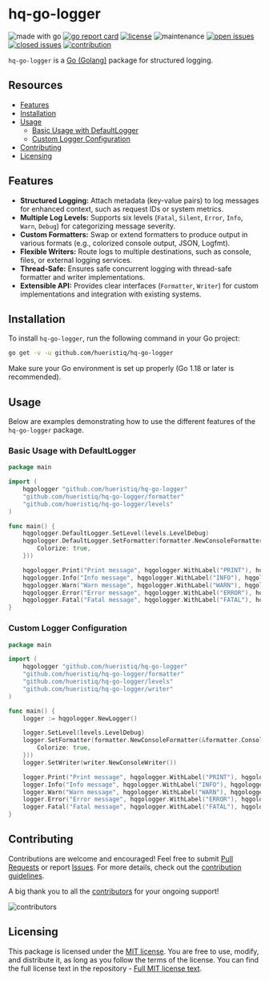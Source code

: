 # hq-go-logger

![made with go](https://img.shields.io/badge/made%20with-Go-1E90FF.svg) [![go report card](https://goreportcard.com/badge/github.com/hueristiq/hq-go-logger)](https://goreportcard.com/report/github.com/hueristiq/hq-go-logger) [![license](https://img.shields.io/badge/license-MIT-gray.svg?color=1E90FF)](https://github.com/hueristiq/hq-go-logger/blob/master/LICENSE) ![maintenance](https://img.shields.io/badge/maintained%3F-yes-1E90FF.svg) [![open issues](https://img.shields.io/github/issues-raw/hueristiq/hq-go-logger.svg?style=flat&color=1E90FF)](https://github.com/hueristiq/hq-go-logger/issues?q=is:issue+is:open) [![closed issues](https://img.shields.io/github/issues-closed-raw/hueristiq/hq-go-logger.svg?style=flat&color=1E90FF)](https://github.com/hueristiq/hq-go-logger/issues?q=is:issue+is:closed) [![contribution](https://img.shields.io/badge/contributions-welcome-1E90FF.svg)](https://github.com/hueristiq/hq-go-logger/blob/master/CONTRIBUTING.md)

`hq-go-logger` is a [Go (Golang)](https://golang.org/) package for structured logging.

## Resources

- [Features](#features)
- [Installation](#installation)
- [Usage](#usage)
	- [Basic Usage with DefaultLogger](#basic-usage-with-defaultlogger)
	- [Custom Logger Configuration](#custom-logger-configuration)
- [Contributing](#contributing)
- [Licensing](#licensing)

## Features

- **Structured Logging:** Attach metadata (key-value pairs) to log messages for enhanced context, such as request IDs or system metrics.
- **Multiple Log Levels:** Supports six levels (`Fatal`, `Silent`, `Error`, `Info`, `Warn`, `Debug`) for categorizing message severity.
- **Custom Formatters:** Swap or extend formatters to produce output in various formats (e.g., colorized console output, JSON, Logfmt).
- **Flexible Writers:** Route logs to multiple destinations, such as console, files, or external logging services.
- **Thread-Safe:** Ensures safe concurrent logging with thread-safe formatter and writer implementations.
- **Extensible API:** Provides clear interfaces (`Formatter`, `Writer`) for custom implementations and integration with existing systems.

## Installation

To install `hq-go-logger`, run the following command in your Go project:

```bash
go get -v -u github.com/hueristiq/hq-go-logger
```

Make sure your Go environment is set up properly (Go 1.18 or later is recommended).

## Usage

Below are examples demonstrating how to use the different features of the `hq-go-logger` package.

### Basic Usage with DefaultLogger

```go
package main

import (
	hqgologger "github.com/hueristiq/hq-go-logger"
	"github.com/hueristiq/hq-go-logger/formatter"
	"github.com/hueristiq/hq-go-logger/levels"
)

func main() {
	hqgologger.DefaultLogger.SetLevel(levels.LevelDebug)
	hqgologger.DefaultLogger.SetFormatter(formatter.NewConsoleFormatter(&formatter.ConsoleFormatterConfiguration{
		Colorize: true,
	}))

	hqgologger.Print("Print message", hqgologger.WithLabel("PRINT"), hqgologger.WithString("app", "default"))
	hqgologger.Info("Info message", hqgologger.WithLabel("INFO"), hqgologger.WithString("app", "default"))
	hqgologger.Warn("Warn message", hqgologger.WithLabel("WARN"), hqgologger.WithString("app", "default"))
	hqgologger.Error("Error message", hqgologger.WithLabel("ERROR"), hqgologger.WithString("app", "default"))
	hqgologger.Fatal("Fatal message", hqgologger.WithLabel("FATAL"), hqgologger.WithString("app", "default"))
}
```

### Custom Logger Configuration

```go
package main

import (
	hqgologger "github.com/hueristiq/hq-go-logger"
	"github.com/hueristiq/hq-go-logger/formatter"
	"github.com/hueristiq/hq-go-logger/levels"
	"github.com/hueristiq/hq-go-logger/writer"
)

func main() {
	logger := hqgologger.NewLogger()

	logger.SetLevel(levels.LevelDebug)
	logger.SetFormatter(formatter.NewConsoleFormatter(&formatter.ConsoleFormatterConfiguration{
		Colorize: true,
	}))
	logger.SetWriter(writer.NewConsoleWriter())

	logger.Print("Print message", hqgologger.WithLabel("PRINT"), hqgologger.WithString("app", "new"))
	logger.Info("Info message", hqgologger.WithLabel("INFO"), hqgologger.WithString("app", "new"))
	logger.Warn("Warn message", hqgologger.WithLabel("WARN"), hqgologger.WithString("app", "new"))
	logger.Error("Error message", hqgologger.WithLabel("ERROR"), hqgologger.WithString("app", "new"))
	logger.Fatal("Fatal message", hqgologger.WithLabel("FATAL"), hqgologger.WithString("app", "new"))
}
```

## Contributing

Contributions are welcome and encouraged! Feel free to submit [Pull Requests](https://github.com/hueristiq/hq-go-logger/pulls) or report [Issues](https://github.com/hueristiq/hq-go-logger/issues). For more details, check out the [contribution guidelines](https://github.com/hueristiq/hq-go-logger/blob/master/CONTRIBUTING.md).

A big thank you to all the [contributors](https://github.com/hueristiq/hq-go-logger/graphs/contributors) for your ongoing support!

![contributors](https://contrib.rocks/image?repo=hueristiq/hq-go-logger&max=500)

## Licensing

This package is licensed under the [MIT license](https://opensource.org/license/mit). You are free to use, modify, and distribute it, as long as you follow the terms of the license. You can find the full license text in the repository - [Full MIT license text](https://github.com/hueristiq/hq-go-logger/blob/master/LICENSE).